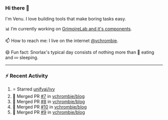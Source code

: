 ### Hi there 👋

I'm Venu. I love building tools that make boring tasks easy.

📊 I’m currently working on [GrimoireLab and it's components](https://chaoss.github.io/grimoirelab).

📫 How to reach me: I live on the internet [@vchrombie](https://www.google.co.in/search?q=vchrombie).

😄 Fun fact: Snorlax's typical day consists of nothing more than :doughnut: eating and :zzz: sleeping.

---

### :zap: Recent Activity

<!--RECENT_ACTIVITY:start-->
1. ⭐ Starred [unifyai/ivy](https://github.com/unifyai/ivy)
2. 🎉 Merged PR [#7](https://github.com/vchrombie/blog/pull/7) in [vchrombie/blog](https://github.com/vchrombie/blog)
3. 🎉 Merged PR [#8](https://github.com/vchrombie/blog/pull/8) in [vchrombie/blog](https://github.com/vchrombie/blog)
4. 🎉 Merged PR [#10](https://github.com/vchrombie/blog/pull/10) in [vchrombie/blog](https://github.com/vchrombie/blog)
5. 🎉 Merged PR [#9](https://github.com/vchrombie/blog/pull/9) in [vchrombie/blog](https://github.com/vchrombie/blog)
<!--RECENT_ACTIVITY:end-->

<!--
**vchrombie/vchrombie** is a ✨ _special_ ✨ repository because its `README.md` (this file) appears on your GitHub profile.

Here are some ideas to get you started:

- 🔭 I’m currently working on ...
- 🌱 I’m currently learning ...
- 👯 I’m looking to collaborate on ...
- 🤔 I’m looking for help with ...
- 💬 Ask me about ...
- 📫 How to reach me: ...
- 😄 Pronouns: ...
- ⚡ Fun fact: ...
-->
